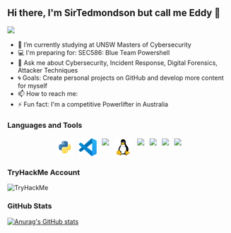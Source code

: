 ## Hi there, I'm SirTedmondson but call me Eddy 👋
![](https://visitor-badge.laobi.icu/badge?page_id=SirTedmondson.SirTedmondson)
- 🌱 I’m currently studying at UNSW Masters of Cybersecurity
- :computer: I'm preparing for: SEC586: Blue Team Powershell
- 💬 Ask me about Cybersecurity, Incident Response, Digital Forensics, Attacker Techniques
- :cyclone: Goals: Create personal projects on GitHub and develop more content for myself
- 📫 How to reach me: 
- ⚡ Fun fact: I'm a competitive Powerlifter in Australia

### Languages and Tools
<p align="center">
<img src="https://raw.githubusercontent.com/github/explore/80688e429a7d4ef2fca1e82350fe8e3517d3494d/topics/python/python.png" alt="Python" height="40" style="vertical-align:top; margin:4px">
<img src="https://raw.githubusercontent.com/github/explore/80688e429a7d4ef2fca1e82350fe8e3517d3494d/topics/visual-studio-code/visual-studio-code.png" height="40" style="vertical-align:top; margin:4px">
<img src="https://raw.githubusercontent.com/gist/Xainey/d5bde7d01dcbac51ac951810e94313aa/raw/6c858c46726541b48ddaaebab29c41c07a196394/PowerShell.svg" height="40" style="vertical-align:top; margin:4px">
<img src="https://raw.githubusercontent.com/github/explore/80688e429a7d4ef2fca1e82350fe8e3517d3494d/topics/linux/linux.png"height="40" style="vertical-align:top; margin:4px">
<img src="https://upload.wikimedia.org/wikipedia/commons/thumb/4/4b/Bash_Logo_Colored.svg/1200px-Bash_Logo_Colored.svg.png" height="40" style="vertical-align:top; margin:4px">
<img src="https://miro.medium.com/max/400/1*Ini2Q3kb1xACFMILHrattg.jpeg" height="40" style="vertical-align:top; margin:4px">
<img src="https://encrypted-tbn0.gstatic.com/images?q=tbn:ANd9GcQPUEPfjty2bJn4y99sYCZ6_kKnaDklwRFDZhRKZ_Rv8PGWlBHETMFU-Kopx0ijdFAqCcE&usqp=CAU" height="40" style="vertical-align:top; margin:4px">
<img src="https://www.sleuthkit.org/picts/renzik_sm.jpg" height="40" style="vertical-align:top; margin:4px">  

</p>

### TryHackMe Account

<img src="https://tryhackme-badges.s3.amazonaws.com/SirTed.png" alt="TryHackMe">

### GitHub Stats
[![Anurag's GitHub stats](https://github-readme-stats.vercel.app/api?username=SirTedmondson)](https://github.com/anuraghazra/github-readme-stats)

<!--
**SirTedmondson/SirTedmondson** is a ✨ _special_ ✨ repository because its `README.md` (this file) appears on your GitHub profile.

Here are some ideas to get you started:

ADD AN IMAGE FOR TOOLS/LANGUES
<img src="" height="40" style="vertical-align:top; margin:4px">


-->

